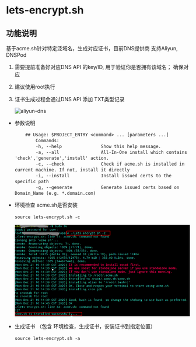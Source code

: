 # lets-encrypt.sh

## 功能说明

基于acme.sh针对特定泛域名，生成对应证书，目前DNS提供商 支持Aliyun, DNSPod

1. 需要提前准备好对应DNS API 的key/ID, 用于验证你是否拥有该域名； 确保对应
2. 建议使用root执行
3. 证书生成过程会通过DNS API 添加 TXT类型记录

    ![aliyun-dns](https://gitee.com/owen2016/pic-hub/raw/master/pics/20210101215207.png)

- 参数说明

    ``` shell
        ## Usage: $PROJECT_ENTRY <command> ... [parameters ...]
            Commands:
            -h, --help               Show this help message.
            -a, --all                All-In-One install which contains 'check','generate','install' action.
            -c, --check              Check if acme.sh is installed in current machine. If not, install it directly
            -i, --install            Install issued certs to the specific path
            -g, --generate           Generate issued certs based on Domain_Name (e.g. *.domain.com)
    ```

- 环境检查 acme.sh是否安装

    `source lets-encrypt.sh -c`

    ![shell-c](./images/shell-c.png)

- 生成证书 （包含 环境检查，生成证书，安装证书到指定位置）

    `source lets-encrypt.sh -a`

